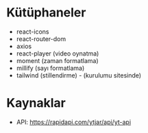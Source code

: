 # Kütüphaneler

- react-icons
- react-router-dom
- axios
- react-player (video oynatma)
- moment (zaman formatlama)
- millify (sayı formatlama)
- tailwind (stillendirme) - (kurulumu sitesinde)

# Kaynaklar

- API: https://rapidapi.com/ytjar/api/yt-api